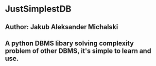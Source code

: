 # JustSimplestDB
<h2>Author: Jakub Aleksander Michalski</h2>
<h2>A python DBMS libary solving complexity problem of other DBMS, it's simple to learn and use.</h2>
<br>
